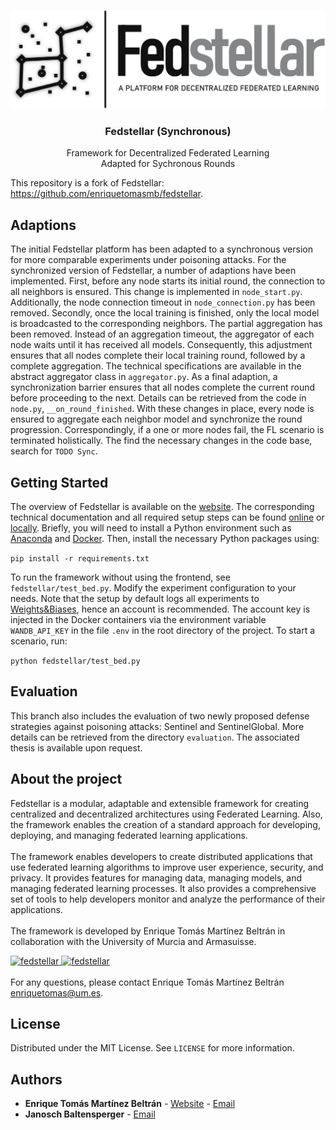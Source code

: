 <!-- PROJECT LOGO -->
<br>
<p align="center">
  <a href="https://github.com/enriquetomasmb/fedstellar">
    <img src="docs/_static/fedstellar-logo.jpg" alt="fedstellar">
  </a>
  <h3 align="center">Fedstellar (Synchronous)</h3>

  <p align="center">
    Framework for Decentralized Federated Learning
    <br>
    Adapted for Sychronous Rounds
    <br>
  </p>
</p>

This repository is a fork of Fedstellar: https://github.com/enriquetomasmb/fedstellar.

## Adaptions
The initial Fedstellar platform has been adapted to a synchronous version for more comparable experiments under poisoning attacks. 
For the synchronized version of Fedstellar, a number of adaptions have been implemented. 
First, before any node starts its initial round, the connection to all neighbors is ensured. 
This change is implemented in `node_start.py`. 
Additionally, the node connection timeout in `node_connection.py`
has been removed. Secondly, once the local training is finished, only the local model is broadcasted to
the corresponding neighbors. The partial aggregation has been removed. 
Instead of an aggregation timeout, the aggregator of each node waits until it has received all models. 
Consequently, this adjustment ensures that all nodes complete their local training round, followed by a complete aggregation. 
The technical specifications are available in the abstract aggregator class in `aggregator.py`.
As a final adaption, a synchronization barrier ensures that all nodes complete 
the current round before proceeding to the next. Details can be retrieved from the code in `node.py`, `__on_round_finished`. 
With these changes in place, every node is ensured to aggregate each neighbor model and synchronize the round progression. 
Correspondingly, if a one or more nodes fail, the FL scenario is terminated holistically.
The find the necessary changes in the code base, search for `TODO Sync`.

## Getting Started

The overview of Fedstellar is available on the [website](https://federatedlearning.inf.um.es/). The corresponding
technical documentation and all required setup steps can be found [online](https://federatedlearning.inf.um.es/docs/) or
[locally](docs/installation.rst).
Briefly, you will need to install a Python environment such as [Anaconda](https://www.anaconda.com/products/individual) and
[Docker](https://www.docker.com). Then, install the necessary Python packages using:

```pip install -r requirements.txt```

To run the framework without using the frontend, see `fedstellar/test_bed.py`. Modify the experiment configuration to your
needs. Note that the setup by default logs all experiments to [Weights&Biases](https://docs.wandb.ai/), hence an account is recommended. 
The account key is injected in the Docker containers via the environment variable `WANDB_API_KEY` in the file `.env` in the root directory of the project.
To start a scenario, run:

```python fedstellar/test_bed.py```

## Evaluation

This branch also includes the evaluation of two newly proposed defense strategies against poisoning attacks: 
Sentinel and SentinelGlobal. More details can be retrieved from the directory `evaluation`.
The associated thesis is available upon request.

## About the project

Fedstellar is a modular, adaptable and extensible framework for creating centralized and decentralized architectures using Federated Learning. Also, the framework enables the creation of a standard approach for developing, deploying, and managing federated learning applications.
<br><br>
The framework enables developers to create distributed applications that use federated learning algorithms to improve user experience, security, and privacy. It provides features for managing data, managing models, and managing federated learning processes. It also provides a comprehensive set of tools to help developers monitor and analyze the performance of their applications.
<br>
<br>
The framework is developed by Enrique Tomás Martínez Beltrán in collaboration with the University of Murcia and Armasuisse.

<a href="https://um.es">
  <img src="docs/_static/umu.jpg" alt="fedstellar" width="200" height="60">
</a>
<a href="#">
  <img src="docs/_static/armasuisse.jpg" alt="fedstellar" width="200" height="60">
</a>
<br><br>
For any questions, please contact Enrique Tomás Martínez Beltrán <a href="mailto:enriquetomas@um.es">enriquetomas@um.es</a>.


## License

Distributed under the MIT License. See `LICENSE` for more information.


## Authors

* **Enrique Tomás Martínez Beltrán** - [Website](https://enriquetomasmb.com) - [Email](mailto:enriquetomas@um.es)
* **Janosch Baltensperger** - [Email](mailto:janosch.baltensperger@uzh.ch)
